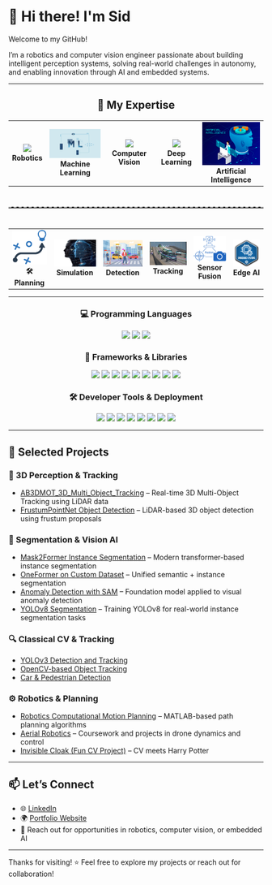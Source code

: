 # 👋 Hi there! I'm Sid

Welcome to my GitHub!

I’m a robotics and computer vision engineer passionate about building intelligent perception systems, solving real-world challenges in autonomy, and enabling innovation through AI and embedded systems.

---
<!-- 🚀 Expertise Domains -->
<h2 align="center">🧠 My Expertise</h2>

<table align="center">
  <tr>
    <td align="center">
      <img src="logos/gif/robotics.gif" width="180"/><br/>
      <b> Robotics</b>
    </td>
    <td align="center">
      <img src="logos/gif/ml.gif" width="180"/><br/>
      <b> Machine Learning</b>
    </td>
    <td align="center">
      <img src="logos/gif/computer_vision.gif" width="180"/><br/>
      <b>Computer Vision</b>
    </td>
    <td align="center">
      <img src="logos/gif/deep_learning.gif" width="180"/><br/>
      <b>Deep Learning</b>
    </td>
    <td align="center">
      <img src="logos/gif/AI.gif" width="180"/><br/>
      <b>Artificial Intelligence</b>
    </td>
  </tr>
</table>

<hr style="border-top: 2px dashed #bbb; margin: 40px 0;" />

<!-- 🔍 Subdomains -->
<table align="center">
  <tr>
    <td align="center">
      <img src="logos/path_planning.png" width="100"/><br/>
      <b>🛠Planning</b>
    </td>
    <td align="center">
      <img src="logos/digital-twin.jpg" width="120"/><br/>
      <b>Simulation</b>
    </td>
    <td align="center">
      <img src="logos/detection.png" width="120"/><br/>
      <b>Detection</b>
    </td>
    <td align="center">
      <img src="logos/tracking.jpg" width="120"/><br/>
      <b>Tracking</b>
    </td>
    <td align="center">
      <img src="logos/sensor_fusion.svg" width="120"/><br/>
      <b>Sensor Fusion</b>
    </td>
    <td align="center">
      <img src="logos/Embeded.png" width="120"/><br/>
      <b>Edge AI</b>
    </td>
  </tr>
</table>

---

<!-- Row 1: Programming Languages -->
<h3 align="center">💻 Programming Languages</h3>

<p align="center">
  <img src="https://img.shields.io/badge/Python-3776AB?style=for-the-badge&logo=python&logoColor=white" />
  <img src="https://img.shields.io/badge/C++-00599C?style=for-the-badge&logo=c%2B%2B&logoColor=white" />
  <img src="https://img.shields.io/badge/Ruby-CC342D?style=for-the-badge&logo=ruby&logoColor=white" />
</p>

<!-- Row 2: Libraries & Frameworks -->
<h3 align="center">🧠 Frameworks & Libraries</h3>

<p align="center">
  <img src="https://img.shields.io/badge/ROS-22314E?style=for-the-badge&logo=ros&logoColor=white" />
  <img src="https://img.shields.io/badge/ROCK-0B0C10?style=for-the-badge" />
  <img src="https://img.shields.io/badge/TensorFlow-FF6F00?style=for-the-badge&logo=tensorflow&logoColor=white" />
  <img src="https://img.shields.io/badge/PyTorch-EE4C2C?style=for-the-badge&logo=pytorch&logoColor=white" />
  <img src="https://img.shields.io/badge/Keras-D00000?style=for-the-badge&logo=keras&logoColor=white" />
  <img src="https://img.shields.io/badge/scikit--learn-F7931E?style=for-the-badge&logo=scikit-learn&logoColor=white" />
  <img src="https://img.shields.io/badge/OpenCV-5C3EE8?style=for-the-badge&logo=opencv&logoColor=white" />
  <img src="https://img.shields.io/badge/ONNX-1C1C1C?style=for-the-badge" />
  <img src="https://img.shields.io/badge/CUDA-76B900?style=for-the-badge&logo=nvidia&logoColor=white" />
</p>

<!-- Row 3: Tools & Deployment -->
<h3 align="center">🛠️ Developer Tools & Deployment</h3>

<p align="center">
  <img src="https://img.shields.io/badge/Linux-FCC624?style=for-the-badge&logo=linux&logoColor=black" />
  <img src="https://img.shields.io/badge/Git-F05032?style=for-the-badge&logo=git&logoColor=white" />
  <img src="https://img.shields.io/badge/Docker-2496ED?style=for-the-badge&logo=docker&logoColor=white" />
  <img src="https://img.shields.io/badge/Gazebo-0077C5?style=for-the-badge" />
  <img src="https://img.shields.io/badge/AutoML-FFBB00?style=for-the-badge" />
  <img src="https://img.shields.io/badge/Jetson-76B900?style=for-the-badge&logo=nvidia&logoColor=white" />
  <img src="https://img.shields.io/badge/FPGA-0081CB?style=for-the-badge" />
  <img src="https://img.shields.io/badge/CI--CD-0A0A0A?style=for-the-badge&logo=githubactions&logoColor=white" />
</p>

---

## 🚀 Selected Projects

### 🎯 3D Perception & Tracking
- [AB3DMOT_3D_Multi_Object_Tracking](https://github.com/yourusername/AB3DMOT_3D_Multi_Object_Tracking) – Real-time 3D Multi-Object Tracking using LiDAR data  
- [FrustumPointNet Object Detection](https://github.com/yourusername/FrustrumPointnet_object_detection_using_LiDAR_data) – LiDAR-based 3D object detection using frustum proposals

### 🧠 Segmentation & Vision AI
- [Mask2Former Instance Segmentation](https://github.com/yourusername/instance_segmentation_using_Mask2Former) – Modern transformer-based instance segmentation  
- [OneFormer on Custom Dataset](https://github.com/yourusername/Oneformer_instance_segmentation_with_custom_dataset) – Unified semantic + instance segmentation  
- [Anomaly Detection with SAM](https://github.com/yourusername/anomaly_detection_and_segmentation_using_sam) – Foundation model applied to visual anomaly detection  
- [YOLOv8 Segmentation](https://github.com/yourusername/instance_segmentation_with-custom_dataset_using_yolov8) – Training YOLOv8 for real-world instance segmentation tasks

### 🔍 Classical CV & Tracking
- [YOLOv3 Detection and Tracking](https://github.com/yourusername/YOLOv3-Dectection-and-Tracking-with-Custom-Dataset)  
- [OpenCV-based Object Tracking](https://github.com/yourusername/Object-Tracking-using-OpenCV-)  
- [Car & Pedestrian Detection](https://github.com/yourusername/Car-Pedestrian-Detection)

### ⚙️ Robotics & Planning
- [Robotics Computational Motion Planning](https://github.com/yourusername/Robotics-Computational-Motion-Planning) – MATLAB-based path planning algorithms  
- [Aerial Robotics](https://github.com/yourusername/Aerial-Robotics) – Coursework and projects in drone dynamics and control  
- [Invisible Cloak (Fun CV Project)](https://github.com/yourusername/Invisible_cloak) – CV meets Harry Potter


---

## 📫 Let’s Connect

- 🌐 [LinkedIn](https://linkedin.com/in/yourprofile)
- 🌍 [Portfolio Website](https://yourwebsite.com)
- 📨 Reach out for opportunities in robotics, computer vision, or embedded AI

---

Thanks for visiting! ⭐ Feel free to explore my projects or reach out for collaboration!
